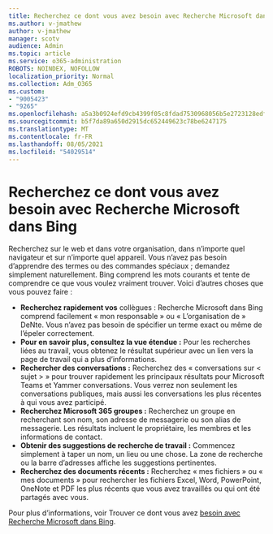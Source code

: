```yaml
---
title: Recherchez ce dont vous avez besoin avec Recherche Microsoft dans Bing
ms.author: v-jmathew
author: v-jmathew
manager: scotv
audience: Admin
ms.topic: article
ms.service: o365-administration
ROBOTS: NOINDEX, NOFOLLOW
localization_priority: Normal
ms.collection: Adm_O365
ms.custom:
- "9005423"
- "9265"
ms.openlocfilehash: a5a3b0924efd9cb4399f05c8fdad7530968056b5e2723128edf6cfbc2f92f558
ms.sourcegitcommit: b5f7da89a650d2915dc652449623c78be6247175
ms.translationtype: MT
ms.contentlocale: fr-FR
ms.lasthandoff: 08/05/2021
ms.locfileid: "54029514"
---
```

# <a name="find-what-you-need-with-microsoft-search-in-bing"></a>Recherchez ce dont vous avez besoin avec Recherche Microsoft dans Bing

Recherchez sur le web et dans votre organisation, dans n’importe quel navigateur et sur n’importe quel appareil. Vous n’avez pas besoin d’apprendre des termes ou des commandes spéciaux ; demandez simplement naturellement. Bing comprend les mots courants et tente de comprendre ce que vous voulez vraiment trouver. Voici d’autres choses que vous pouvez faire :

- **Recherchez rapidement vos** collègues : Recherche Microsoft dans Bing comprend facilement « mon responsable » ou « L’organisation de » DeNte. Vous n’avez pas besoin de spécifier un terme exact ou même de l’épeler correctement.
- **Pour en savoir plus, consultez la vue étendue :** Pour les recherches liées au travail, vous obtenez le résultat supérieur avec un lien vers la page de travail qui a plus d’informations.
- **Rechercher des conversations :** Recherchez des « conversations sur < sujet > » pour trouver rapidement les principaux résultats pour Microsoft Teams et Yammer conversations. Vous verrez non seulement les conversations publiques, mais aussi les conversations les plus récentes à qui vous avez participé.
- **Recherchez Microsoft 365 groupes :** Recherchez un groupe en recherchant son nom, son adresse de messagerie ou son alias de messagerie. Les résultats incluent le propriétaire, les membres et les informations de contact.
- **Obtenir des suggestions de recherche de travail :** Commencez simplement à taper un nom, un lieu ou une chose. La zone de recherche ou la barre d’adresses affiche les suggestions pertinentes.
- **Recherchez des documents récents :** Recherchez « mes fichiers » ou « mes documents » pour rechercher les fichiers Excel, Word, PowerPoint, OneNote et PDF les plus récents que vous avez travaillés ou qui ont été partagés avec vous.

Pour plus d’informations, voir Trouver ce dont vous avez [besoin avec Recherche Microsoft dans Bing](https://go.microsoft.com/fwlink/?linkid=2149027).
